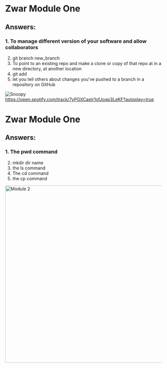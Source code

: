 # Zwar Module One

## Answers:

### 1. To manage different version of your software and allow collaborators
2. git branch new_branch
3. To point to an existing repo and make a clone or copy of that repo at in a new directory, at another location
4. git add
5. let you tell others about changes you've pushed to a branch in a repository on GitHub


![Snoopy](https://media.giphy.com/media/sfveRob9mxGdW/giphy.gif) <br>
https://open.spotify.com/track/7yPGXCaeIr1ofJoqp3LeKF?autoplay=true





# Zwar Module One

## Answers:

### 1. The pwd command
2. mkdir dir name
3. the ls command
4. The cd command
5. the cp command
   

<img width="571" alt="Module 2" src="https://github.com/ZwarA01/Zwar_Training_Modules/assets/78764126/c0e024f5-8d67-411c-8028-3b393b56f162">
